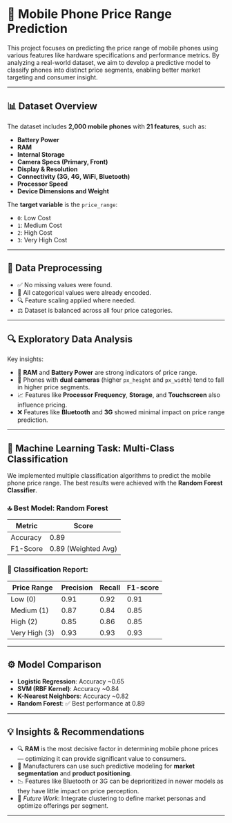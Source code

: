 # 📱 Mobile Phone Price Range Prediction

This project focuses on predicting the price range of mobile phones using various features like hardware specifications and performance metrics. By analyzing a real-world dataset, we aim to develop a predictive model to classify phones into distinct price segments, enabling better market targeting and consumer insight.

---

## 📊 Dataset Overview

The dataset includes **2,000 mobile phones** with **21 features**, such as:

- **Battery Power**
- **RAM**
- **Internal Storage**
- **Camera Specs (Primary, Front)**
- **Display & Resolution**
- **Connectivity (3G, 4G, WiFi, Bluetooth)**
- **Processor Speed**
- **Device Dimensions and Weight**

The **target variable** is the `price_range`:

- `0`: Low Cost  
- `1`: Medium Cost  
- `2`: High Cost  
- `3`: Very High Cost

---

## 🧹 Data Preprocessing

- ✅ No missing values were found.  
- 🔄 All categorical values were already encoded.  
- 🔍 Feature scaling applied where needed.  
- ⚖️ Dataset is balanced across all four price categories.  

---

## 🔍 Exploratory Data Analysis

Key insights:

- 📶 **RAM** and **Battery Power** are strong indicators of price range.  
- 📸 Phones with **dual cameras** (higher `px_height` and `px_width`) tend to fall in higher price segments.  
- 📈 Features like **Processor Frequency**, **Storage**, and **Touchscreen** also influence pricing.  
- ❌ Features like **Bluetooth** and **3G** showed minimal impact on price range prediction.  

---

## 🤖 Machine Learning Task: Multi-Class Classification

We implemented multiple classification algorithms to predict the mobile phone price range. The best results were achieved with the **Random Forest Classifier**.

### 🔝 Best Model: Random Forest

| Metric        | Score |
|---------------|-------|
| Accuracy      | 0.89  |
| F1-Score      | 0.89 (Weighted Avg) |

### 📌 Classification Report:

| Price Range   | Precision | Recall | F1-score |
|---------------|-----------|--------|----------|
| Low (0)       | 0.91      | 0.92   | 0.91     |
| Medium (1)    | 0.87      | 0.84   | 0.85     |
| High (2)      | 0.85      | 0.86   | 0.85     |
| Very High (3) | 0.93      | 0.93   | 0.93     |

---

## ⚙️ Model Comparison

- **Logistic Regression**: Accuracy ~0.65  
- **SVM (RBF Kernel)**: Accuracy ~0.84  
- **K-Nearest Neighbors**: Accuracy ~0.82  
- **Random Forest**: ✅ Best performance at 0.89  

---

## 💡 Insights & Recommendations

- 🔍 **RAM** is the most decisive factor in determining mobile phone prices — optimizing it can provide significant value to consumers.  
- 🎯 Manufacturers can use such predictive modeling for **market segmentation** and **product positioning**.  
- 📉 Features like Bluetooth or 3G can be deprioritized in newer models as they have little impact on price perception.  
- 🚀 *Future Work*: Integrate clustering to define market personas and optimize offerings per segment.

---
